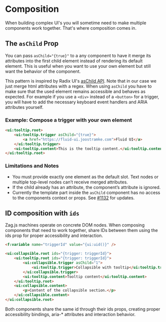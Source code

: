 # Composition

When building complex UI's you will sometime need to make multiple components work together. That's where composition comes in.

## The `asChild` Prop

You can pass `asChild="{true}"` to a any component to have it merge its attributes into the first child element instead of rendering its default element. This is useful when you want to use your own element but still want the behavior of the component.

This pattern is inspired by Radix UI's [asChild API](https://www.radix-ui.com/primitives/docs/guides/composition). Note that in our case we just merge html attributes with a regex. When using `asChild` you have to make sure that the used element remains accessible and behaves as expected. For example if you use a `<div>` instead of a `<button>` for a trigger, you will have to add the necessary keyboard event handlers and ARIA attributes yourself.

### Example: Compose a trigger with your own element

```html
<ui:tooltip.root>
    <ui:tooltip.trigger asChild="{true}">
        <a href="https://fluid-ui.joostramke.com">Fluid UI</a>
    </ui:tooltip.trigger>
    <ui:tooltip.content>This is the tooltip content.</ui:tooltip.content>
</ui:tooltip.root>
```

### Limitations and Notes

- You must provide exactly one element as the default slot. Text nodes or multiple top-level nodes can’t receive merged attributes.
- If the child already has an attribute, the component’s attribute is ignored.
- Currently the template part inside the `asChild` component has no access to the components context or props. See [#1132](https://github.com/TYPO3/Fluid/issues/1132) for updates.

## ID composition with `ids`

Zag.js machines operate on concrete DOM nodes. When composing components that need to work together, share IDs between them using the ids prop for proper accessibility and interaction.

```html
<f:variable name="triggerId" value="{ui:uid()}" />

<ui:collapsible.root ids="{trigger: triggerId}">
    <ui:tooltip.root ids="{trigger: triggerId}">
        <ui:collapsible.trigger asChild="1">
            <ui:tooltip.trigger>Collapsible with tooltip</ui:tooltip.trigger>
        </ui:collapsible.trigger>
        <ui:tooltip.content>Tooltip content</ui:tooltip.content>
    </ui:tooltip.root>
    <ui:collapsible.content>
        <p>Content of the collapsible section.</p>
    </ui:collapsible.content>
</ui:collapsible.root>
```

Both components share the same id through their ids props, creating proper accessibility bindings, aria-\* attributes and interaction behavior.
